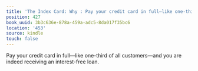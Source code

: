 ```yaml
---
title: 'The Index Card: Why : Pay your credit card in full—like one-third of all customers…'
position: 427
book_uuid: 3b3c636e-878a-459a-adc5-8da017f35bc6
location: '453'
source: kindle
touch: false
---
```


Pay your credit card in full—like one-third of all customers—and you are indeed receiving an interest-free loan.